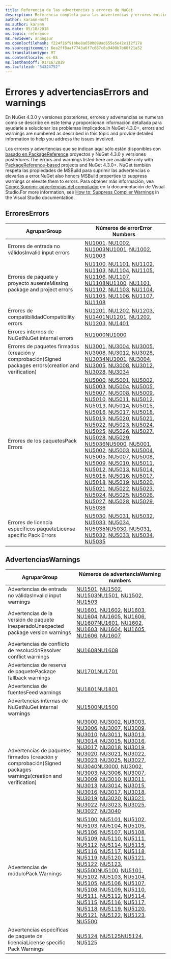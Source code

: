 ```yaml
---
title: Referencia de las advertencias y errores de NuGet
description: Referencia completa para las advertencias y errores emitidos desde NuGet durante varias operaciones de NuGet.
author: karann-msft
ms.author: karann
ms.date: 05/18/2018
ms.topic: reference
ms.reviewer: anangaur
ms.openlocfilehash: f224f16f91bbe8a6580098ad655e5e42e112f178
ms.sourcegitcommit: 6ea2ff8aaf7743a6f7c687c8a9400b7b60f21a52
ms.translationtype: MT
ms.contentlocale: es-ES
ms.lasthandoff: 01/16/2019
ms.locfileid: "54324752"
---
```

# <a name="errors-and-warnings"></a><span data-ttu-id="ced92-103">Errores y advertencias</span><span class="sxs-lookup"><span data-stu-id="ced92-103">Errors and warnings</span></span>

<span data-ttu-id="ced92-104">En NuGet 4.3.0 y versiones posteriores, errores y advertencias se numeran como se describe en este tema y proporcionan información detallada para ayudarle a solucionar los problemas implicados.</span><span class="sxs-lookup"><span data-stu-id="ced92-104">In NuGet 4.3.0+, errors and warnings are numbered as described in this topic and provide detailed information to help you address the issues involved.</span></span>

<span data-ttu-id="ced92-105">Los errores y advertencias que se indican aquí sólo están disponibles con [basado en PackageReference](../consume-packages/package-references-in-project-files.md) proyectos y NuGet 4.3.0 y versiones posteriores.</span><span class="sxs-lookup"><span data-stu-id="ced92-105">The errors and warnings listed here are available only with [PackageReference-based](../consume-packages/package-references-in-project-files.md) projects and NuGet 4.3.0+.</span></span> <span data-ttu-id="ced92-106">NuGet también respeta las propiedades de MSBuild para suprimir las advertencias o elevarlas a error.</span><span class="sxs-lookup"><span data-stu-id="ced92-106">NuGet also honors MSBuild properties to suppress warnings or elevate them to errors.</span></span> <span data-ttu-id="ced92-107">Para obtener más información, vea [Cómo: Suprimir advertencias del compilador](/visualstudio/ide/how-to-suppress-compiler-warnings) en la documentación de Visual Studio.</span><span class="sxs-lookup"><span data-stu-id="ced92-107">For more information, see [How to: Suppress Compiler Warnings](/visualstudio/ide/how-to-suppress-compiler-warnings) in the Visual Studio documentation.</span></span>

## <a name="errors"></a><span data-ttu-id="ced92-108">Errores</span><span class="sxs-lookup"><span data-stu-id="ced92-108">Errors</span></span>

| <span data-ttu-id="ced92-109">Agrupar</span><span class="sxs-lookup"><span data-stu-id="ced92-109">Group</span></span> | <span data-ttu-id="ced92-110">Números de error</span><span class="sxs-lookup"><span data-stu-id="ced92-110">Error Numbers</span></span> |
| --- | --- |
| <span data-ttu-id="ced92-111">Errores de entrada no válidos</span><span class="sxs-lookup"><span data-stu-id="ced92-111">Invalid input errors</span></span> | <span data-ttu-id="ced92-112">[NU1001](./errors-and-warnings/NU1001.md), [NU1002](./errors-and-warnings/NU1002.md), [NU1003](./errors-and-warnings/NU1003.md)</span><span class="sxs-lookup"><span data-stu-id="ced92-112">[NU1001](./errors-and-warnings/NU1001.md), [NU1002](./errors-and-warnings/NU1002.md), [NU1003](./errors-and-warnings/NU1003.md)</span></span> |
| <span data-ttu-id="ced92-113">Errores de paquete y proyecto ausente</span><span class="sxs-lookup"><span data-stu-id="ced92-113">Missing package and project errors</span></span> | <span data-ttu-id="ced92-114">[NU1100](./errors-and-warnings/NU1100.md), [NU1101](./errors-and-warnings/NU1101.md), [NU1102](./errors-and-warnings/NU1102.md), [NU1103](./errors-and-warnings/NU1103.md), [NU1104](./errors-and-warnings/NU1104.md), [NU1105](./errors-and-warnings/NU1105.md), [NU1106](./errors-and-warnings/NU1106.md), [NU1107](./errors-and-warnings/NU1107.md), [NU1108](./errors-and-warnings/NU1108.md)</span><span class="sxs-lookup"><span data-stu-id="ced92-114">[NU1100](./errors-and-warnings/NU1100.md), [NU1101](./errors-and-warnings/NU1101.md), [NU1102](./errors-and-warnings/NU1102.md), [NU1103](./errors-and-warnings/NU1103.md), [NU1104](./errors-and-warnings/NU1104.md), [NU1105](./errors-and-warnings/NU1105.md), [NU1106](./errors-and-warnings/NU1106.md), [NU1107](./errors-and-warnings/NU1107.md), [NU1108](./errors-and-warnings/NU1108.md)</span></span> |
| <span data-ttu-id="ced92-115">Errores de compatibilidad</span><span class="sxs-lookup"><span data-stu-id="ced92-115">Compatibility errors</span></span> | <span data-ttu-id="ced92-116">[NU1201](./errors-and-warnings/NU1201.md), [NU1202](./errors-and-warnings/NU1202.md), [NU1203](./errors-and-warnings/NU1203.md), [NU1401](./errors-and-warnings/NU1401.md)</span><span class="sxs-lookup"><span data-stu-id="ced92-116">[NU1201](./errors-and-warnings/NU1201.md), [NU1202](./errors-and-warnings/NU1202.md), [NU1203](./errors-and-warnings/NU1203.md), [NU1401](./errors-and-warnings/NU1401.md)</span></span> |
| <span data-ttu-id="ced92-117">Errores internos de NuGet</span><span class="sxs-lookup"><span data-stu-id="ced92-117">NuGet internal errors</span></span> | [<span data-ttu-id="ced92-118">NU1000</span><span class="sxs-lookup"><span data-stu-id="ced92-118">NU1000</span></span>](./errors-and-warnings/NU1000.md) |
| <span data-ttu-id="ced92-119">Errores de paquetes firmados (creación y comprobación)</span><span class="sxs-lookup"><span data-stu-id="ced92-119">Signed packages errors(creation and verification)</span></span> | <span data-ttu-id="ced92-120">[NU3001](./errors-and-warnings/NU3001.md), [NU3004](./errors-and-warnings/NU3004.md), [NU3005](./errors-and-warnings/NU3005.md), [NU3008](./errors-and-warnings/NU3008.md), [NU3012](./errors-and-warnings/NU3012.md), [NU3028](./errors-and-warnings/NU3028.md), [NU3034](./errors-and-warnings/NU3034.md)</span><span class="sxs-lookup"><span data-stu-id="ced92-120">[NU3001](./errors-and-warnings/NU3001.md), [NU3004](./errors-and-warnings/NU3004.md), [NU3005](./errors-and-warnings/NU3005.md), [NU3008](./errors-and-warnings/NU3008.md), [NU3012](./errors-and-warnings/NU3012.md), [NU3028](./errors-and-warnings/NU3028.md), [NU3034](./errors-and-warnings/NU3034.md)</span></span>|
| <span data-ttu-id="ced92-121">Errores de los paquetes</span><span class="sxs-lookup"><span data-stu-id="ced92-121">Pack Errors</span></span> | <span data-ttu-id="ced92-122">[NU5000](./errors-and-warnings/NU5000.md), [NU5001](./errors-and-warnings/NU5001.md), [NU5002](./errors-and-warnings/NU5002.md), [NU5003](./errors-and-warnings/NU5003.md), [NU5004](./errors-and-warnings/NU5004.md), [NU5005](./errors-and-warnings/NU5005.md), [NU5007](./errors-and-warnings/NU5007.md), [NU5008](./errors-and-warnings/NU5008.md), [NU5009](./errors-and-warnings/NU5009.md), [NU5010](./errors-and-warnings/NU5010.md), [NU5011](./errors-and-warnings/NU5011.md), [NU5012](./errors-and-warnings/NU5012.md), [NU5013](./errors-and-warnings/NU5013.md), [NU5014](./errors-and-warnings/NU5014.md), [NU5015](./errors-and-warnings/NU5015.md), [NU5016](./errors-and-warnings/NU5016.md), [NU5017](./errors-and-warnings/NU5017.md), [ NU5018](./errors-and-warnings/NU5018.md), [NU5019](./errors-and-warnings/NU5019.md), [NU5020](./errors-and-warnings/NU5020.md), [NU5021](./errors-and-warnings/NU5021.md), [NU5022](./errors-and-warnings/NU5022.md), [NU5023](./errors-and-warnings/NU5023.md), [NU5024](./errors-and-warnings/NU5024.md), [NU5025](./errors-and-warnings/NU5025.md), [NU5026](./errors-and-warnings/NU5026.md), [NU5027](./errors-and-warnings/NU5027.md), [NU5028](./errors-and-warnings/NU5028.md), [NU5029](./errors-and-warnings/NU5029.md), [NU5036](./errors-and-warnings/NU5036.md)</span><span class="sxs-lookup"><span data-stu-id="ced92-122">[NU5000](./errors-and-warnings/NU5000.md), [NU5001](./errors-and-warnings/NU5001.md), [NU5002](./errors-and-warnings/NU5002.md), [NU5003](./errors-and-warnings/NU5003.md), [NU5004](./errors-and-warnings/NU5004.md), [NU5005](./errors-and-warnings/NU5005.md), [NU5007](./errors-and-warnings/NU5007.md), [NU5008](./errors-and-warnings/NU5008.md), [NU5009](./errors-and-warnings/NU5009.md), [NU5010](./errors-and-warnings/NU5010.md), [NU5011](./errors-and-warnings/NU5011.md), [NU5012](./errors-and-warnings/NU5012.md), [NU5013](./errors-and-warnings/NU5013.md), [NU5014](./errors-and-warnings/NU5014.md), [NU5015](./errors-and-warnings/NU5015.md), [NU5016](./errors-and-warnings/NU5016.md), [NU5017](./errors-and-warnings/NU5017.md), [NU5018](./errors-and-warnings/NU5018.md), [NU5019](./errors-and-warnings/NU5019.md), [NU5020](./errors-and-warnings/NU5020.md), [NU5021](./errors-and-warnings/NU5021.md), [NU5022](./errors-and-warnings/NU5022.md), [NU5023](./errors-and-warnings/NU5023.md), [NU5024](./errors-and-warnings/NU5024.md), [NU5025](./errors-and-warnings/NU5025.md), [NU5026](./errors-and-warnings/NU5026.md), [NU5027](./errors-and-warnings/NU5027.md), [NU5028](./errors-and-warnings/NU5028.md), [NU5029](./errors-and-warnings/NU5029.md), [NU5036](./errors-and-warnings/NU5036.md)</span></span>
| <span data-ttu-id="ced92-123">Errores de licencia específicos paquete</span><span class="sxs-lookup"><span data-stu-id="ced92-123">License specific Pack Errors</span></span> | <span data-ttu-id="ced92-124">[NU5030](./errors-and-warnings/NU5030.md), [NU5031](./errors-and-warnings/NU5031.md), [NU5032](./errors-and-warnings/NU5032.md), [NU5033](./errors-and-warnings/NU5033.md), [NU5034](./errors-and-warnings/NU5034.md), [NU5035](./errors-and-warnings/NU5035.md)</span><span class="sxs-lookup"><span data-stu-id="ced92-124">[NU5030](./errors-and-warnings/NU5030.md), [NU5031](./errors-and-warnings/NU5031.md), [NU5032](./errors-and-warnings/NU5032.md), [NU5033](./errors-and-warnings/NU5033.md), [NU5034](./errors-and-warnings/NU5034.md), [NU5035](./errors-and-warnings/NU5035.md)</span></span>

## <a name="warnings"></a><span data-ttu-id="ced92-125">Advertencias</span><span class="sxs-lookup"><span data-stu-id="ced92-125">Warnings</span></span>

| <span data-ttu-id="ced92-126">Agrupar</span><span class="sxs-lookup"><span data-stu-id="ced92-126">Group</span></span> | <span data-ttu-id="ced92-127">Números de advertencia</span><span class="sxs-lookup"><span data-stu-id="ced92-127">Warning numbers</span></span> |
| --- | --- |
| <span data-ttu-id="ced92-128">Advertencias de entrada no válidas</span><span class="sxs-lookup"><span data-stu-id="ced92-128">Invalid input warnings</span></span> | <span data-ttu-id="ced92-129">[NU1501](./errors-and-warnings/NU1501.md), [NU1502](./errors-and-warnings/NU1502.md), [NU1503](./errors-and-warnings/NU1503.md)</span><span class="sxs-lookup"><span data-stu-id="ced92-129">[NU1501](./errors-and-warnings/NU1501.md), [NU1502](./errors-and-warnings/NU1502.md), [NU1503](./errors-and-warnings/NU1503.md)</span></span> |
| <span data-ttu-id="ced92-130">Advertencias de la versión de paquete inesperado</span><span class="sxs-lookup"><span data-stu-id="ced92-130">Unexpected package version warnings</span></span> | <span data-ttu-id="ced92-131">[NU1601](./errors-and-warnings/NU1601.md), [NU1602](./errors-and-warnings/NU1602.md), [NU1603](./errors-and-warnings/NU1603.md), [NU1604](./errors-and-warnings/NU1604.md), [NU1605](./errors-and-warnings/NU1605.md), [NU1606](./errors-and-warnings/NU1108.md), [NU1607](./errors-and-warnings/NU1107.md)</span><span class="sxs-lookup"><span data-stu-id="ced92-131">[NU1601](./errors-and-warnings/NU1601.md), [NU1602](./errors-and-warnings/NU1602.md), [NU1603](./errors-and-warnings/NU1603.md), [NU1604](./errors-and-warnings/NU1604.md), [NU1605](./errors-and-warnings/NU1605.md), [NU1606](./errors-and-warnings/NU1108.md), [NU1607](./errors-and-warnings/NU1107.md)</span></span> |
| <span data-ttu-id="ced92-132">Advertencias de conflicto de resolución</span><span class="sxs-lookup"><span data-stu-id="ced92-132">Resolver conflict warnings</span></span> | [<span data-ttu-id="ced92-133">NU1608</span><span class="sxs-lookup"><span data-stu-id="ced92-133">NU1608</span></span>](./errors-and-warnings/NU1608.md) |
| <span data-ttu-id="ced92-134">Advertencias de reserva de paquete</span><span class="sxs-lookup"><span data-stu-id="ced92-134">Package fallback warnings</span></span> | [<span data-ttu-id="ced92-135">NU1701</span><span class="sxs-lookup"><span data-stu-id="ced92-135">NU1701</span></span>](./errors-and-warnings/NU1701.md) |
| <span data-ttu-id="ced92-136">Advertencias de fuentes</span><span class="sxs-lookup"><span data-stu-id="ced92-136">Feed warnings</span></span> | [<span data-ttu-id="ced92-137">NU1801</span><span class="sxs-lookup"><span data-stu-id="ced92-137">NU1801</span></span>](./errors-and-warnings/NU1801.md) |
| <span data-ttu-id="ced92-138">Advertencias internas de NuGet</span><span class="sxs-lookup"><span data-stu-id="ced92-138">NuGet internal warnings</span></span> | [<span data-ttu-id="ced92-139">NU1500</span><span class="sxs-lookup"><span data-stu-id="ced92-139">NU1500</span></span>](./errors-and-warnings/NU1500.md) |
| <span data-ttu-id="ced92-140">Advertencias de paquetes firmados (creación y comprobación)</span><span class="sxs-lookup"><span data-stu-id="ced92-140">Signed packages warnings(creation and verification)</span></span> | <span data-ttu-id="ced92-141">[NU3000](./errors-and-warnings/NU3000.md), [NU3002](./errors-and-warnings/NU3002.md), [NU3003](./errors-and-warnings/NU3003.md), [NU3006](./errors-and-warnings/NU3006.md), [NU3007](./errors-and-warnings/NU3007.md), [NU3009](./errors-and-warnings/NU3009.md), [NU3010](./errors-and-warnings/NU3010.md), [NU3011](./errors-and-warnings/NU3011.md), [NU3013](./errors-and-warnings/NU3013.md), [NU3014](./errors-and-warnings/NU3014.md), [NU3015](./errors-and-warnings/NU3015.md), [NU3016](./errors-and-warnings/NU3016.md), [NU3017](./errors-and-warnings/NU3017.md), [NU3018](./errors-and-warnings/NU3018.md), [NU3019](./errors-and-warnings/NU3019.md), [NU3020](./errors-and-warnings/NU3020.md), [NU3021](./errors-and-warnings/NU3021.md), [ NU3022](./errors-and-warnings/NU3022.md), [NU3023](./errors-and-warnings/NU3023.md), [NU3025](./errors-and-warnings/NU3025.md), [NU3027](./errors-and-warnings/NU3027.md), [NU3040](./errors-and-warnings/NU3040.md)</span><span class="sxs-lookup"><span data-stu-id="ced92-141">[NU3000](./errors-and-warnings/NU3000.md), [NU3002](./errors-and-warnings/NU3002.md), [NU3003](./errors-and-warnings/NU3003.md), [NU3006](./errors-and-warnings/NU3006.md), [NU3007](./errors-and-warnings/NU3007.md), [NU3009](./errors-and-warnings/NU3009.md), [NU3010](./errors-and-warnings/NU3010.md), [NU3011](./errors-and-warnings/NU3011.md), [NU3013](./errors-and-warnings/NU3013.md), [NU3014](./errors-and-warnings/NU3014.md), [NU3015](./errors-and-warnings/NU3015.md), [NU3016](./errors-and-warnings/NU3016.md), [NU3017](./errors-and-warnings/NU3017.md), [NU3018](./errors-and-warnings/NU3018.md), [NU3019](./errors-and-warnings/NU3019.md), [NU3020](./errors-and-warnings/NU3020.md), [NU3021](./errors-and-warnings/NU3021.md), [NU3022](./errors-and-warnings/NU3022.md), [NU3023](./errors-and-warnings/NU3023.md), [NU3025](./errors-and-warnings/NU3025.md), [NU3027](./errors-and-warnings/NU3027.md), [NU3040](./errors-and-warnings/NU3040.md)</span></span> |
| <span data-ttu-id="ced92-142">Advertencias de módulo</span><span class="sxs-lookup"><span data-stu-id="ced92-142">Pack Warnings</span></span> | <span data-ttu-id="ced92-143">[NU5100](./errors-and-warnings/NU5100.md), [NU5101](./errors-and-warnings/NU5101.md), [NU5102](./errors-and-warnings/NU5102.md), [NU5103](./errors-and-warnings/NU5103.md), [NU5104](./errors-and-warnings/NU5104.md), [NU5105](./errors-and-warnings/NU5105.md), [NU5106](./errors-and-warnings/NU5106.md), [NU5107](./errors-and-warnings/NU5107.md), [NU5108](./errors-and-warnings/NU5108.md), [NU5109](./errors-and-warnings/NU5109.md), [NU5110](./errors-and-warnings/NU5110.md), [NU5111](./errors-and-warnings/NU5111.md), [NU5112](./errors-and-warnings/NU5112.md), [NU5114](./errors-and-warnings/NU5114.md), [NU5115](./errors-and-warnings/NU5115.md), [NU5116](./errors-and-warnings/NU5116.md), [NU5117](./errors-and-warnings/NU5117.md), [ NU5118](./errors-and-warnings/NU5118.md), [NU5119](./errors-and-warnings/NU5119.md), [NU5120](./errors-and-warnings/NU5120.md), [NU5121](./errors-and-warnings/NU5121.md), [NU5122](./errors-and-warnings/NU5122.md), [NU5123](./errors-and-warnings/NU5123.md), [NU5500](./errors-and-warnings/NU5500.md)</span><span class="sxs-lookup"><span data-stu-id="ced92-143">[NU5100](./errors-and-warnings/NU5100.md), [NU5101](./errors-and-warnings/NU5101.md), [NU5102](./errors-and-warnings/NU5102.md), [NU5103](./errors-and-warnings/NU5103.md), [NU5104](./errors-and-warnings/NU5104.md), [NU5105](./errors-and-warnings/NU5105.md), [NU5106](./errors-and-warnings/NU5106.md), [NU5107](./errors-and-warnings/NU5107.md), [NU5108](./errors-and-warnings/NU5108.md), [NU5109](./errors-and-warnings/NU5109.md), [NU5110](./errors-and-warnings/NU5110.md), [NU5111](./errors-and-warnings/NU5111.md), [NU5112](./errors-and-warnings/NU5112.md), [NU5114](./errors-and-warnings/NU5114.md), [NU5115](./errors-and-warnings/NU5115.md), [NU5116](./errors-and-warnings/NU5116.md), [NU5117](./errors-and-warnings/NU5117.md), [NU5118](./errors-and-warnings/NU5118.md), [NU5119](./errors-and-warnings/NU5119.md), [NU5120](./errors-and-warnings/NU5120.md), [NU5121](./errors-and-warnings/NU5121.md), [NU5122](./errors-and-warnings/NU5122.md), [NU5123](./errors-and-warnings/NU5123.md), [NU5500](./errors-and-warnings/NU5500.md)</span></span>
| <span data-ttu-id="ced92-144">Advertencias específicas de paquete de licencia</span><span class="sxs-lookup"><span data-stu-id="ced92-144">License specific Pack Warnings</span></span> | <span data-ttu-id="ced92-145">[NU5124](./errors-and-warnings/NU5124.md), [NU5125](./errors-and-warnings/NU5125.md)</span><span class="sxs-lookup"><span data-stu-id="ced92-145">[NU5124](./errors-and-warnings/NU5124.md), [NU5125](./errors-and-warnings/NU5125.md)</span></span>